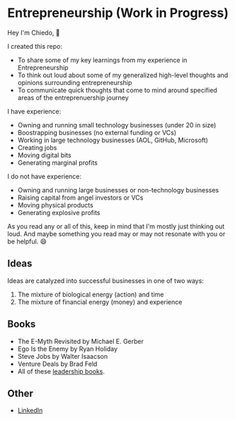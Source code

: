 # Entrepreneurship (Work in Progress)

Hey I'm Chiedo, 👋

I created this repo:

- To share some of my key learnings from my experience in Entrepreneurship
- To think out loud about some of my generalized high-level thoughts and opinions surrounding entrepreneurship
- To communicate quick thoughts that come to mind around specified areas of the entreprenuership journey 

I have experience:

- Owning and running small technology businesses (under 20 in size)
- Boostrapping businesses (no external funding or VCs)
- Working in large technology businesses (AOL, GitHub, Microsoft)
- Creating jobs
- Moving digital bits
- Generating marginal profits

I do not have experience:

- Owning and running large businesses or non-technology businesses
- Raising capital from angel investors or VCs 
- Moving physical products
- Generating explosive profits

As you read any or all of this, keep in mind that I'm mostly just thinking out loud. And maybe something you read may or may not resonate with you or be helpful. 😄

## Ideas

Ideas are catalyzed into successful businesses in one of two ways:

1. The mixture of biological energy (action) and time
1. The mixture of financial energy (money) and experience

## Books

- The E-Myth Revisited by Michael E. Gerber
- Ego Is the Enemy by Ryan Holiday
- Steve Jobs by Walter Isaacson
- Venture Deals by Brad Feld
- All of these [leadership books](https://github.com/chiedo/leadership#books).

## Other

- [LinkedIn](https://linkedin.com/in/chiedo)
